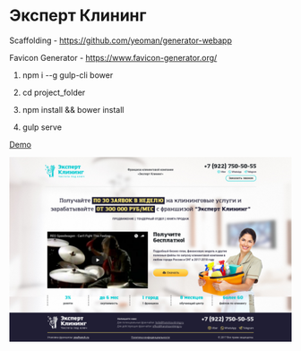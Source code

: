 # Эксперт Клининг

Scaffolding - https://github.com/yeoman/generator-webapp

Favicon Generator - https://www.favicon-generator.org/

1) npm i --g gulp-cli bower

2) cd project_folder

3) npm install && bower install

4) gulp serve

[Demo](https://antlis.bitbucket.io/portfolio/expertcleaning/)

![ExpertCleaning Screenshot](./screenshot.png)